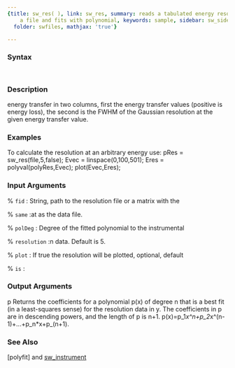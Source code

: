 ```yaml
---
{title: sw_res( ), link: sw_res, summary: reads a tabulated energy resolution from
    a file and fits with polynomial, keywords: sample, sidebar: sw_sidebar, permalink: sw_res.html,
  folder: swfiles, mathjax: 'true'}

---
```


### Syntax

` `

### Description

energy transfer in two columns, first the energy transfer values
(positive is energy loss), the second is the FWHM of the Gaussian
resolution at the given energy transfer value.
 

### Examples

To calculate the resolution at an arbitrary energy use:
pRes = sw_res(file,5,false);
Evec = linspace(0,100,501);
Eres = polyval(polyRes,Evec);
plot(Evec,Eres);

### Input Arguments

% `fid`
:     String, path to the resolution file or a matrix with the

% `same`
:at as the data file.

% `polDeg`
:     Degree of the fitted polynomial to the instrumental

% `resolution`
:n data. Default is 5.

% `plot`
:     If true the resolution will be plotted, optional, default

% `is`
:

### Output Arguments

p             Returns the coefficients for a polynomial p(x) of degree n
that is a best fit (in a least-squares sense) for the resolution data
in y. The coefficients in p are in descending powers, and
the length of p is n+1.
p(x)=p_1*x^n+p_2*x^(n-1)+...+p_n*x+p_(n+1).

### See Also

[polyfit] and [sw_instrument](sw_instrument.html)

